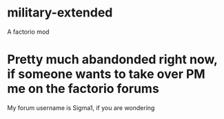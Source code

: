 # military-extended
A factorio mod
# Pretty much abandonded right now, if someone wants to take over PM me on the factorio forums
My forum username is Sigma1, if you are wondering
